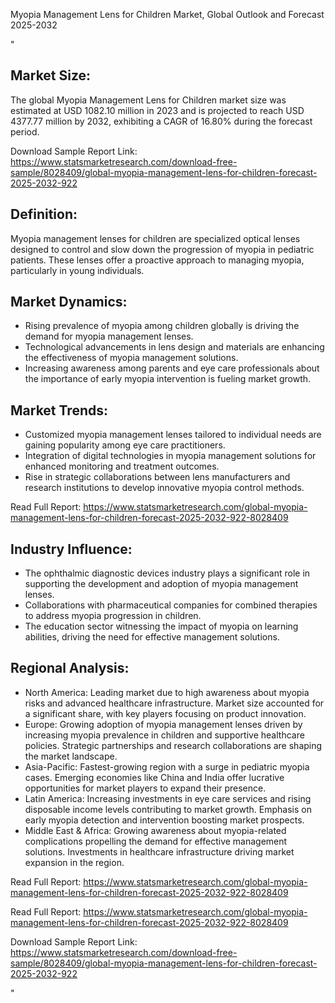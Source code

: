 Myopia Management Lens for Children Market, Global Outlook and Forecast 2025-2032

"<h2>Market Size:</h2>
<p>The global Myopia Management Lens for Children market size was estimated at USD 1082.10 million in 2023 and is projected to reach USD 4377.77 million by 2032, exhibiting a CAGR of 16.80% during the forecast period.</p>
<p>Download Sample Report Link: <a href='https://www.statsmarketresearch.com/download-free-sample/8028409/global-myopia-management-lens-for-children-forecast-2025-2032-922'>https://www.statsmarketresearch.com/download-free-sample/8028409/global-myopia-management-lens-for-children-forecast-2025-2032-922</a> </p>

<h2>Definition:</h2>
<p>Myopia management lenses for children are specialized optical lenses designed to control and slow down the progression of myopia in pediatric patients. These lenses offer a proactive approach to managing myopia, particularly in young individuals.</p>

<h2>Market Dynamics:</h2>
<ul>
    <li>Rising prevalence of myopia among children globally is driving the demand for myopia management lenses.</li>
    <li>Technological advancements in lens design and materials are enhancing the effectiveness of myopia management solutions.</li>
    <li>Increasing awareness among parents and eye care professionals about the importance of early myopia intervention is fueling market growth.</li>
</ul>

<h2>Market Trends:</h2>
<ul>
    <li>Customized myopia management lenses tailored to individual needs are gaining popularity among eye care practitioners.</li>
    <li>Integration of digital technologies in myopia management solutions for enhanced monitoring and treatment outcomes.</li>
    <li>Rise in strategic collaborations between lens manufacturers and research institutions to develop innovative myopia control methods.</li>
</ul>
<p>Read Full Report: <a href='https://www.statsmarketresearch.com/global-myopia-management-lens-for-children-forecast-2025-2032-922-8028409'>https://www.statsmarketresearch.com/global-myopia-management-lens-for-children-forecast-2025-2032-922-8028409</a></p>

<h2>Industry Influence:</h2>
<ul>
    <li>The ophthalmic diagnostic devices industry plays a significant role in supporting the development and adoption of myopia management lenses.</li>
    <li>Collaborations with pharmaceutical companies for combined therapies to address myopia progression in children.</li>
    <li>The education sector witnessing the impact of myopia on learning abilities, driving the need for effective management solutions.</li>
</ul>

<h2>Regional Analysis:</h2>
<ul>
    <li>North America: Leading market due to high awareness about myopia risks and advanced healthcare infrastructure. Market size accounted for a significant share, with key players focusing on product innovation.</li>
    <li>Europe: Growing adoption of myopia management lenses driven by increasing myopia prevalence in children and supportive healthcare policies. Strategic partnerships and research collaborations are shaping the market landscape.</li>
    <li>Asia-Pacific: Fastest-growing region with a surge in pediatric myopia cases. Emerging economies like China and India offer lucrative opportunities for market players to expand their presence.</li>
    <li>Latin America: Increasing investments in eye care services and rising disposable income levels contributing to market growth. Emphasis on early myopia detection and intervention boosting market prospects.</li>
    <li>Middle East & Africa: Growing awareness about myopia-related complications propelling the demand for effective management solutions. Investments in healthcare infrastructure driving market expansion in the region.</li>
</ul>
<p>Read Full Report: <a href='https://www.statsmarketresearch.com/global-myopia-management-lens-for-children-forecast-2025-2032-922-8028409'>https://www.statsmarketresearch.com/global-myopia-management-lens-for-children-forecast-2025-2032-922-8028409</a></p>

<p>Read Full Report: <a href='https://www.statsmarketresearch.com/global-myopia-management-lens-for-children-forecast-2025-2032-922-8028409'>https://www.statsmarketresearch.com/global-myopia-management-lens-for-children-forecast-2025-2032-922-8028409</a></p>
<p>Download Sample Report Link: <a href='https://www.statsmarketresearch.com/download-free-sample/8028409/global-myopia-management-lens-for-children-forecast-2025-2032-922'>https://www.statsmarketresearch.com/download-free-sample/8028409/global-myopia-management-lens-for-children-forecast-2025-2032-922</a></p>"
